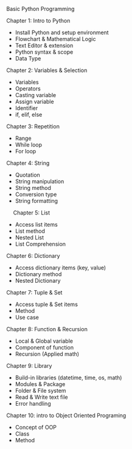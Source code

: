 Basic Python Programming

Chapter 1: Intro to Python
-	Install Python and setup environment
-	Flowchart & Mathematical Logic
-	Text Editor & extension
-	Python syntax & scope
-	Data Type
  
Chapter 2: Variables & Selection 
-	Variables 
-	Operators
-	Casting variable
-	Assign variable
-	Identifier
-	if, elif, else
  
Chapter 3: Repetition
-	Range
-	While loop
-	For loop
  
Chapter 4: String
-	Quotation
-	String manipulation
-	String method
-	Conversion type
-	String formatting
 
 
Chapter 5: List
-	Access list items
-	List method
-	Nested List
-	List Comprehension
 
Chapter 6: Dictionary
-	Access dictionary items (key, value)
-	Dictionary method
-	Nested Dictionary
 
Chapter 7: Tuple & Set
-	Access tuple & Set items
-	Method 
-	Use case
 
Chapter 8: Function & Recursion
-	Local & Global variable
-	Component of function
-	Recursion (Applied math)

Chapter 9: Library
-	Build-in libraries (datetime, time, os, math)
-	Modules & Package
-	Folder & File system
-	Read & Write text file
-	Error handling

Chapter 10: intro to Object Oriented Programing
  - Concept of OOP
  - Class
  - Method
